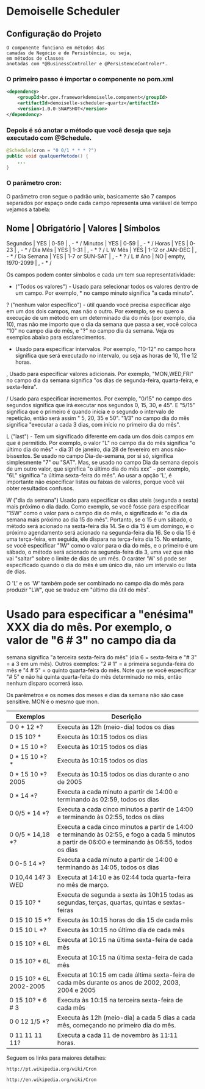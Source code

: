# Demoiselle Scheduler

## Configuração do Projeto

    O componente funciona em métodos das
    camadas de Negócio e de Persistência, ou seja,
    em métodos de classes
    anotadas com *@BusinessController e @PersistenceControler*.

### O primeiro passo é importar o componente no pom.xml

```xml
<dependency>
    <groupId>br.gov.frameworkdemoiselle.component</groupId>
    <artifactId>demoiselle-scheduler-quartz</artifactId>
    <version>1.0.0-SNAPSHOT</version>
</dependency>
```

### Depois é só anotar o método que você deseja que seja executado com @Schedule.


```java
@Schedule(cron = "0 0/1 * * * ?")
public void qualquerMetodo() {
    ...
}
```


### O parâmetro cron:

O parâmetro cron segue o padrão unix, basicamente são 7 campos separados por espaço onde cada campo representa uma
         variável de tempo vejamos a tabela:

Nome |	Obrigatório |	Valores |            Símbolos
--------------------------------------------------------------------------------
Segundos |	YES |             0-59 |                , - * /
Minutos |	YES   |           0-59 |                , - * /
Horas |	YES  |            0-23 |                , - * /
Dia Mês |     YES |             1-31 |                , - * ? / L W
Mês |         YES |             1-12 or JAN-DEC |     , - * /
Dia Semana |	YES |             1-7 or SUN-SAT |      , - * ? / L #
Ano | 	NO |              empty, 1970-2099 |    , - * /

Os campos podem conter símbolos e cada um tem sua representatividade:

* ("Todos os valores") - Usado para selecionar todos os valores dentro de um campo.
Por exemplo, * no campo minuto significa "a cada minuto".

? ("nenhum valor específico") - útil quando você precisa especificar algo em um dos dois
campos, mas não o outro. Por exemplo, se eu quero a execução de um método em um determinado
dia do mês (por exemplo, dia 10), mas não me importo que o dia da semana que passa a ser,
você coloca "10" no campo dia do mês, e "?" no campo dia da semana.
Veja os exemplos abaixo para esclarecimentos.

- Usado para especificar intervalos. Por exemplo, "10-12" no campo hora significa
que será executado no intervalo, ou seja as horas de 10, 11 e 12 horas.

, Usado para especificar valores adicionais. Por exemplo, "MON,WED,FRI"
no campo dia da semana significa "os dias de segunda-feira, quarta-feira, e sexta-feira".

/ Usado para especificar incrementos. Por exemplo, "0/15" no campo dos segundos significa
que irá executar nos segundos 0, 15, 30, e 45". E "5/15" significa que o primeiro é quando inicia
e o segundo o intervalo de repetição, então será assim " 5, 20, 35 e 50".
"1/3" no campo dia do mês significa "executar a cada 3 dias, com início no primeiro dia do mês".

L ("last") - Tem um significado diferente em cada um dos dois campos em que é permitido.
Por exemplo, o valor "L" no campo dia do mês significa "o último dia do mês" - dia 31 de janeiro,
dia 28 de fevereiro em anos não-bissextos. Se usado no campo Dia-de-semana, por si só, significa
simplesmente "7" ou "SAT". Mas, se usado no campo Dia da semana depois de um outro valor,
que significa "o último dia do mês xxx" - por exemplo, "6L" significa "a última sexta-feira do mês".
Ao usar a opção 'L', é importante não especificar listas ou faixas de valores, porque você
vai obter resultados confusos.

W ("dia da semana") Usado para especificar os dias uteis (segunda a sexta) mais próximo o dia dado.
Como exemplo, se você fosse para especificar "15W" como o valor para o campo dia do mês,
o significado é: "o dia da semana mais próximo ao dia 15 do mês". Portanto, se o 15 é um sábado,
o método será acionado na sexta-feira dia 14. Se o dia 15 é um domingo, e o próximo agendamento será
acionado na segunda-feira dia 16. Se o dia 15 é uma terça-feira, em seguida, ele dispara na terça-feira
dia 15. No entanto, se você especificar "1W" como o valor para o dia do mês, e o primeiro é um sábado,
o método será acionado na segunda-feira dia 3, uma vez que não vai "saltar" sobre o limite de dias
de um mês. O caráter 'W' só pode ser especificado quando o dia do mês é um único dia, não um intervalo
ou lista de dias.

O 'L' e os 'W' também pode ser combinado no campo dia do mês para produzir "LW", que se traduz em
"último dia útil do mês".

# Usado para especificar a "enésima" XXX dia do mês. Por exemplo, o valor de "6 # 3" no campo dia da
semana significa "a terceira sexta-feira do mês" (dia 6 = sexta-feira e "# 3" = a 3 em um mês).
Outros exemplos: "2 # 1" = a primeira segunda-feira do mês e "4 # 5" = o quinto quarta-feira do mês.
Note que se você especificar "# 5" e não há quinta quarta-feita do mês determinado no mês, então nenhum
disparo ocorrerá isso.

Os parêmetros e os nomes dos meses e dias da semana não são case sensitive. MON é o mesmo que mon.

Exemplos            | Descrição
--------------------|------------------------------
0 0 * 12 *?         |Executa às 12h (meio-dia) todos os dias
0 15 10? *          |Executa às 10:15 todos os dias
0 * 15 10 *?        |Executa às 10:15 todos os dias
0 * 15 10 *? *      |Executa às 10:15 todos os dias
0 * 15 10 *? 2005   |Executa às 10:15 todos os dias durante o ano de 2005
0 * 14 *?           |Executa a cada minuto a partir de 14:00 e terminando às 02:59, todos os dias
0 0/5 * 14 *?       |Executa a cada cinco minutos a partir de 14:00 e terminando às 02:55, todos os dias
0 0/5 * 14,18 *?    |Executa a cada cinco minutos a partir de 14:00 e terminando às 02:55, e fogo a cada 5 minutos a partir de 06:00 e terminando às 06:55, todos os dias
0 0-5 14 *?         |Executa a cada minuto a partir de 14:00 e terminando às 14:05, todos os dias
0 10,44 14? 3 WED   |Executa at 14:10 e às 02:44 toda quarta-feira no mês de março.
0 15 10? *          |Executa de segunda a sexta às 10h15 todas as segundas, terças, quartas, quintas e sextas-feiras
0 15 10 15 *?       |Executa às 10:15 horas do dia 15 de cada mês
0 15 10 L *?        |Executa às 10:15 no último dia de cada mês
0 15 10? * 6L       |Executa at 10:15 na última sexta-feira de cada mês
0 15 10? * 6L       |Executa at 10:15 na última sexta-feira de cada mês
0 15 10? * 6L  2002-2005  |Executa at 10:15 em cada última sexta-feira de cada mês durante os anos de 2002, 2003, 2004 e 2005
0 15 10? * 6 # 3    |Executa às 10:15 na terceira sexta-feira de cada mês
0 0 12 1/5 *?       |Executa às 12h (meio-dia) a cada 5 dias a cada mês, começando no primeiro dia do mês.
0 11 11 11 11?      |Executa a cada 11 de novembro às 11:11 horas.

Seguem os links para maiores detalhes:

    http://pt.wikipedia.org/wiki/Cron

    http://en.wikipedia.org/wiki/Cron
